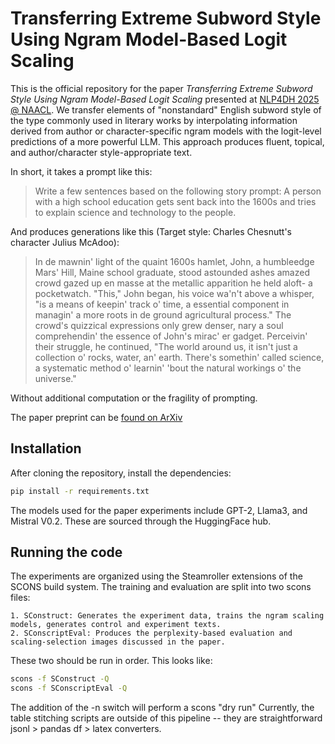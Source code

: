 # Transferring Extreme Subword Style Using Ngram Model-Based Logit Scaling

This is the official repository for the paper *Transferring Extreme Subword Style Using Ngram Model-Based Logit Scaling* presented at [NLP4DH 2025 @ NAACL](https://www.nlp4dh.com/nlp4dh-2025). We transfer elements of "nonstandard" English subword style of the type commonly used in literary works by interpolating information derived from author or character-specific ngram models with the logit-level predictions of a more powerful LLM. This approach produces fluent, topical, and author/character style-appropriate text.

In short, it takes a prompt like this:

>Write a few sentences based on the following story prompt:  A person with a high school education gets sent back into the 1600s and tries to explain science and technology to the people.

And produces generations like this (Target style: Charles Chesnutt's character Julius McAdoo):

>In de mawnin' light of the quaint 1600s hamlet, John, a humbleedge Mars' Hill, Maine school graduate, stood astounded ashes amazed crowd gazed up en masse at the metallic apparition he held aloft- a pocketwatch. "This," John began, his voice wa'n't above a whisper, "is a means of keepin' track o' time, a essential component in managin' a more roots in de ground agricultural process." The crowd's quizzical expressions only grew denser, nary a soul comprehendin' the essence of John's mirac' er gadget. Perceivin' their struggle, he continued, "The world around us, it isn't just a collection o' rocks, water, an' earth. There's somethin' called science, a systematic method o' learnin' 'bout the natural workings o' the universe."

Without additional computation or the fragility of prompting. 

 The paper preprint can be [found on ArXiv](https://arxiv.org/pdf/2503.08550)

## Installation

After cloning the repository, install the dependencies:

```bash
pip install -r requirements.txt
```

The models used for the paper experiments include GPT-2, Llama3, and Mistral V0.2. These are sourced through the HuggingFace hub.

## Running the code

The experiments are organized using the Steamroller extensions of the SCONS build system. The training and evaluation are split into two scons files:

    1. SConstruct: Generates the experiment data, trains the ngram scaling models, generates control and experiment texts.
    2. SConscriptEval: Produces the perplexity-based evaluation and scaling-selection images discussed in the paper. 

These two should be run in order. This looks like:

```bash
scons -f SConstruct -Q
scons -f SConscriptEval -Q
```
The addition of the -n switch will perform a scons "dry run"
Currently, the table stitching scripts are outside of this pipeline -- they are straightforward jsonl > pandas df > latex converters. 
